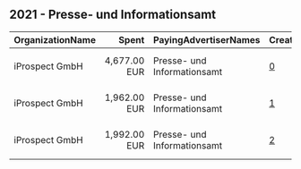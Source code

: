 ## 2021 - Presse- und Informationsamt 
|OrganizationName|Spent|PayingAdvertiserNames|CreativeUrls|Impressions|Genders|AgeBrackets|CountryCodes|BillingAddresses|CandidateBallotInformation|
|:---|---:|:---|:---|---:|:---|:---|:---|:---|:---|
|iProspect GmbH|4,677.00 EUR|Presse- und Informationsamt|[0](https://www.snap.com/political-ads/asset/ebe1a42644fa9200808c13fc43f401123c2f91f9ddf85e735f850ecfed5a86ea?mediaType=mp4)|520,247||18-24|germany|"Speicherstraße 53,Frankfurt am Main,60327,DE"||
|iProspect GmbH|1,962.00 EUR|Presse- und Informationsamt|[1](https://www.snap.com/political-ads/asset/4199b003f76b3a3b14412f2cb85275aaed313ede6e9b5731622cc5edcd659b33?mediaType=mp4)|296,593||18-24|germany|"Speicherstraße 53,Frankfurt am Main,60327,DE"||
|iProspect GmbH|1,992.00 EUR|Presse- und Informationsamt|[2](https://www.snap.com/political-ads/asset/8d32772943d125582171956b7a9f40c43e509229e611fa85b5cb7c30e9e2d734?mediaType=mp4)|228,466||18-24|germany|"Speicherstraße 53,Frankfurt am Main,60327,DE"||
